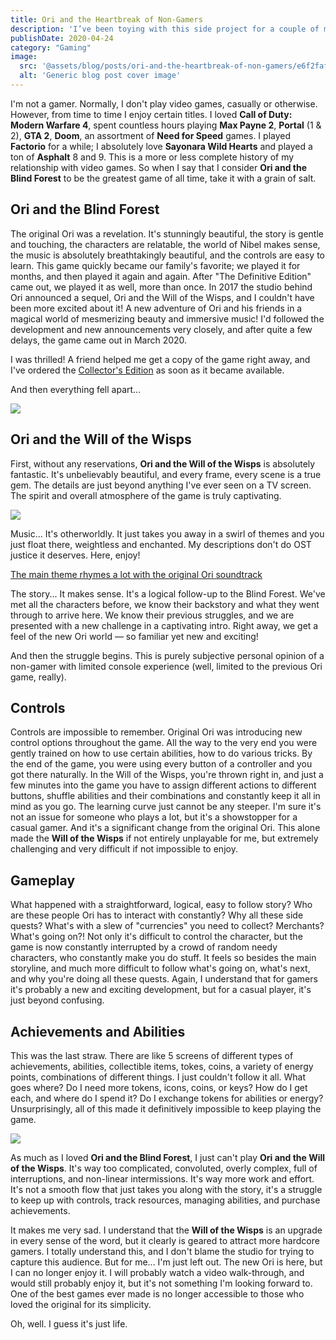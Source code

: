 ```yaml
---
title: Ori and the Heartbreak of Non-Gamers
description: 'I’ve been toying with this side project for a couple of months, and I’m pretty happy about how it’s been going so far.'
publishDate: 2020-04-24
category: "Gaming"
image:
  src: '@assets/blog/posts/ori-and-the-heartbreak-of-non-gamers/e6f2fafe5f089de05aa42e3be50ce6a289d9faad-1920x1080.jpg'
  alt: 'Generic blog post cover image'
---
```


I'm not a gamer. Normally, I don't play video games, casually or otherwise. However, from time to time I enjoy certain titles. I loved **Call of Duty: Modern Warfare 4**, spent countless hours playing **Max Payne 2**, **Portal** (1 & 2), **GTA 2**, **Doom**, an assortment of **Need for Speed** games. I played **Factorio** for a while; I absolutely love **Sayonara Wild Hearts** and played a ton of **Asphalt** 8 and 9. This is a more or less complete history of my relationship with video games. So when I say that I consider **Ori and the Blind Forest** to be the greatest game of all time, take it with a grain of salt.

## Ori and the Blind Forest

The original Ori was a revelation. It's stunningly beautiful, the story is gentle and touching, the characters are relatable, the world of Nibel makes sense, the music is absolutely breathtakingly beautiful, and the controls are easy to learn. This game quickly became our family's favorite; we played it for months, and then played it again and again. After "The Definitive Edition" came out, we played it as well, more than once. In 2017 the studio behind Ori announced a sequel, Ori and the Will of the Wisps, and I couldn't have been more excited about it! A new adventure of Ori and his friends in a magical world of mesmerizing beauty and immersive music! I'd followed the development and new announcements very closely, and after quite a few delays, the game came out in March 2020.

I was thrilled! A friend helped me get a copy of the game right away, and I've ordered the [Collector's Edition](https://amzn.to/2KLKZ2R) as soon as it became available.

And then everything fell apart...

![](https://cdn.sanity.io/images/n3o7a5dl/prod/20cd1416a9bb05e0de5f8abfbe76330a2e9f8090-1200x675.jpg)

## Ori and the Will of the Wisps

First, without any reservations, **Ori and the Will of the Wisps** is absolutely fantastic. It's unbelievably beautiful, and every frame, every scene is a true gem. The details are just beyond anything I've ever seen on a TV screen. The spirit and overall atmosphere of the game is truly captivating.

![](https://cdn.sanity.io/images/n3o7a5dl/prod/e6f2fafe5f089de05aa42e3be50ce6a289d9faad-1920x1080.jpg)

Music... It's otherworldly. It just takes you away in a swirl of themes and you just float there, weightless and enchanted. My descriptions don't do OST justice it deserves. Here, enjoy!

[The main theme rhymes a lot with the original Ori soundtrack](https://soundcloud.com/garethcokerofficial/main-theme-1)

The story... It makes sense. It's a logical follow-up to the Blind Forest. We've met all the characters before, we know their backstory and what they went through to arrive here. We know their previous struggles, and we are presented with a new challenge in a captivating intro. Right away, we get a feel of the new Ori world — so familiar yet new and exciting!

And then the struggle begins. This is purely subjective personal opinion of a non-gamer with limited console experience (well, limited to the previous Ori game, really).

## Controls

Controls are impossible to remember. Original Ori was introducing new control options throughout the game. All the way to the very end you were gently trained on how to use certain abilities, how to do various tricks. By the end of the game, you were using every button of a controller and you got there naturally. In the Will of the Wisps, you're thrown right in, and just a few minutes into the game you have to assign different actions to different buttons, shuffle abilities and their combinations and constantly keep it all in mind as you go. The learning curve just cannot be any steeper. I'm sure it's not an issue for someone who plays a lot, but it's a showstopper for a casual gamer. And it's a significant change from the original Ori. This alone made the **Will of the Wisps** if not entirely unplayable for me, but extremely challenging and very difficult if not impossible to enjoy.

## Gameplay

What happened with a straightforward, logical, easy to follow story? Who are these people Ori has to interact with constantly? Why all these side quests? What's with a slew of "currencies" you need to collect? Merchants? What's going on?! Not only it's difficult to control the character, but the game is now constantly interrupted by a crowd of random needy characters, who constantly make you do stuff. It feels so besides the main storyline, and much more difficult to follow what's going on, what's next, and why you're doing all these quests. Again, I understand that for gamers it's probably a new and exciting development, but for a casual player, it's just beyond confusing.

## Achievements and Abilities

This was the last straw. There are like 5 screens of different types of achievements, abilities, collectible items, tokes, coins, a variety of energy points, combinations of different things. I just couldn't follow it all. What goes where? Do I need more tokens, icons, coins, or keys? How do I get each, and where do I spend it? Do I exchange tokens for abilities or energy? Unsurprisingly, all of this made it definitively impossible to keep playing the game.

![](https://cdn.sanity.io/images/n3o7a5dl/prod/d6dc9ac7a750fd86be6527bfa71bc0fbc4ce0d4b-1920x1080.jpg)

As much as I loved **Ori and the Blind Forest**, I just can't play **Ori and the Will of the Wisps**. It's way too complicated, convoluted, overly complex, full of interruptions, and non-linear intermissions. It's way more work and effort. It's not a smooth flow that just takes you along with the story, it's a struggle to keep up with controls, track resources, managing abilities, and purchase achievements.

It makes me very sad. I understand that the **Will of the Wisps** is an upgrade in every sense of the word, but it clearly is geared to attract more hardcore gamers. I totally understand this, and I don't blame the studio for trying to capture this audience. But for me... I'm just left out. The new Ori is here, but I can no longer enjoy it. I will probably watch a video walk-through, and would still probably enjoy it, but it's not something I'm looking forward to. One of the best games ever made is no longer accessible to those who loved the original for its simplicity.

Oh, well. I guess it's just life.
